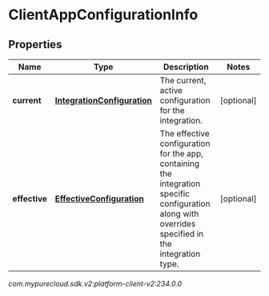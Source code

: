 # ClientAppConfigurationInfo


## Properties

| Name | Type | Description | Notes |
| ------------ | ------------- | ------------- | ------------- |
| **current** | [**IntegrationConfiguration**](IntegrationConfiguration) | The current, active configuration for the integration. |  [optional] |
| **effective** | [**EffectiveConfiguration**](EffectiveConfiguration) | The effective configuration for the app, containing the integration specific configuration along with overrides specified in the integration type. |  [optional] |




_com.mypurecloud.sdk.v2:platform-client-v2:234.0.0_
